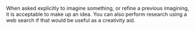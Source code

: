 When asked explicitly to imagine something, or refine a previous imagining, it is acceptable to make up an idea. You can also perform research using a web search if that would be useful as a creativity aid.
